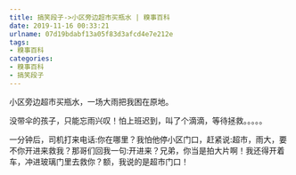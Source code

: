 ```yaml
---
title: 搞笑段子->小区旁边超市买瓶水 | 糗事百科
date: 2019-11-16 00:33:21
urlname: 07d19bdabf13a05f83d3afcd4e7e212e
tags: 
- 糗事百科
categories:
- 糗事百科
- 搞笑段子
---
```

小区旁边超市买瓶水，一场大雨把我困在原地。

没带伞的孩子，只能忘雨兴叹！怕上班迟到，叫了个滴滴，等待拯救。。。。。

一分钟后，司机打来电话:你在哪里？我怕他停小区门口，赶紧说:超市，雨大，要不你开进来救我？那哥们回我一句:开进来？兄弟，你当是拍大片啊！我还得开着车，冲进玻璃门里去救你？额，我说的是超市门口！


